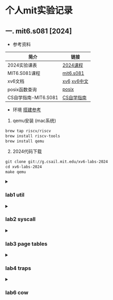 # 个人mit实验记录

## 一. mit6.s081 [2024]

- 参考资料

| 简介            | 链接 |
|--------------------|--------------------------------------------|
| 2024实验课表              | [2024课程](https://pdos.csail.mit.edu/6.828/2024/schedule.html) |
| MIT6.S081课程            | [mit6.s081](https://mit-public-courses-cn-translatio.gitbook.io/mit6-s081) |
| xv6文档                  | [xv6](https://xv6-guide.github.io/xv6-riscv-book) [xv6中文](https://th0ar.gitbooks.io/xv6-chinese/content/content/chapter2.html)|
| posix函数查询             | [posix](https://man7.org/linux/man-pages/) |
| CS自学指南-MIT6.S081      | [CS自学指南](https://csdiy.wiki/%E6%93%8D%E4%BD%9C%E7%B3%BB%E7%BB%9F/MIT6.S081/) |

- 环境 [搭建参考](https://pdos.csail.mit.edu/6.S081/2024/tools.html)

1. qemu安装 (mac系统)
```
brew tap riscv/riscv
brew install riscv-tools
brew install qemu
```

2. 2024代码下载
``` git
git clone git://g.csail.mit.edu/xv6-labs-2024
cd xv6-labs-2024
make qemu
```

<details>
    <summary><h3>lab1 util</h3></summary>

- https://pdos.csail.mit.edu/6.828/2024/labs/util.html

#### 1. sleep (easy) [代码参考](./xv6-labs-2024/lab1:%20util/1.%20sleep/sleep.c)
```
调用sleep来实现休眠一定时间 实现在user/sleep.c
```

```
需要固定在Makefile文件下加入写好的 (后续就不在提示说明了 都需要添加)
UPROGS=\
    $U/_cat\
    ...
    $U/_zombie\
    $U/_sleep\

```

#### 2. pingpong (easy) [代码参考](./xv6-labs-2024/lab1:%20util/2.%20pingpong/pingpong.c)
```
使用管道 实现父子进程之间通信
1. 父进程发送数据给子进程
2. 子进程打印 printf("%d: received ping\n", getpid());
3. 子进程发送数据给父进程
4. 父进程打印 printf("%d: received pong\n", getpid());
实现在user/pingpong.c
```

- fork后 子进程默认复制父进程全部的文件描述符 需要分别各自关闭
![pingpong](./doc/mit6.s081/pingpong.png)

- [pipe](https://man7.org/linux/man-pages/man2/pipe.2.html)
- [fork](https://man7.org/linux/man-pages/man2/fork.2.html)
- [dup](https://man7.org/linux/man-pages/man2/dup.2.html)
- [getpid](https://man7.org/linux/man-pages/man2/getpid.2.html)
- [read](https://man7.org/linux/man-pages/man2/read.2.html)
- [write](https://man7.org/linux/man-pages/man2/write.2.html)
- [printf](https://man7.org/linux/man-pages/man3/fprintf.3.html)

```
    int pipe(int pipefd[2]);
    pipefd[0]读端文件描述符 pipefd[1]写端文件描述符

    pid_t fork(void);
    在父进程中返回子进程id
    在子进程中返回0确认自己是子进程
    返回-1表示错误

    int dup(int oldfd);
    成功 新建一个文件描述符 共享文件偏移和文件状态（不包括关闭)
    失败 返回-1

    pid_t getpid(void);
    回调用该函数的进程的进程ID

    ssize_t read(int fd, void buf[.count], size_t count);
    成功 返回count的字节数 遇到文件结尾会提前返回
    失败 返回-1

    ssize_t write(int fd, const void buf[.count], size_t count);
    成功 返回实际写入的字节数 可能小于count（缓冲区溢出等情况）为0表示没写入任何数据
    失败 返回-1

    int printf(const char *restrict format, ...);
    失败 返回一个负数
```

![pingpong](./doc/mit6.s081/pingpong2.jpeg)

#### 3. pingpong (moderate)/(hard) [代码参考](./xv6-labs-2024/lab1:%20util/3.%20primes/primes.c)

```
父进程给子进程发送[2,280]的数字 子进程筛掉并打印质数
实现在user/primes.c
```

![primes](./doc/mit6.s081/primes.png)

- Bell Labs and CSP Threads [参考地址](https://swtch.com/~rsc/thread/)
- [wait](https://man7.org/linux/man-pages/man2/wait.2.html)

```
sizeof
返回当前系统所占字节数 如sizeof(int)返回int类型占当前系统的字节数

pid_t wait(int *_Nullable wstatus);
wait(&wstatus)等价于waitpid(-1, &wstatus, 0)
pid = -1 表示等待任意一个子进程

true不是内置的单词 while(true)是错误的 要换while(1)

函数需要先声明在使用
如:
void handle();

int main(int argc, char const *argv[]) {
    handle();
}

void handle() {
}
```

![primes](./doc/mit6.s081/primes2.jpeg)

#### 4. find (moderate) [代码参考](./xv6-labs-2024/lab1:%20util/4.%20find/find.c)

```
实现find命令 参考user/ls.c文件
实现在user/find.c
```

- [open](https://man7.org/linux/man-pages/man2/open.2.html)
- [fstat](https://man7.org/linux/man-pages/man3/fstat.3p.html)
- [strcpy](https://man7.org/linux/man-pages/man3/strcpy.3.html)
- [memmove](https://man7.org/linux/man-pages/man3/memmove.3.html)
- [stat](https://man7.org/linux/man-pages/man2/stat.2.html)
- [strcmp](https://www.man7.org/linux/man-pages/man3/strcmp.3.html)

```
int open(const char *pathname, int flags, .../* mode_t mode */ );
成功 返回一个大于0的文件描述符

int fstat(int fildes, struct stat *buf);
成功：返回0，更新 st_uid、st_gid、st_size 和 st_mode 等字段 buf填充文件状态信息
常用字段 st_ino(文件inode编号) st_size(文件大小)

char *stpcpy(char *restrict dst, const char *restrict src);
将 src 所指向的字符串（包括字符串结束符 '\0'）复制到 dst 所指向的字符数组中

void *memmove(void dest[.n], const void src[.n], size_t n);
函数将 n 个字节从内存区域 src 复制到内存区域 dest

int stat(const char *restrict pathname,struct stat *restrict statbuf);
成功：返回0，statbuf填充有效数据

int strcmp(const char *s1, const char *s2);
0 s1=s2
>0 s1的字典序大于s2
<0 s1的字典序小于s2

struct dirent {
  ushort inum;
  char name[DIRSIZ];
};
目录也是一种特殊的文件 因此固定读dirent大小的文件就是遍历目录了

DIRSIZE默认为14大小 如果文件名超过14的话会截断
```

```
参考ls.c 如果文件名称匹配的情况就输出
如果是目录的话 就递归遍历
注意目录的拼接
// 假设path=. 下一级目录是a 则需要变成./a
strcpy(buf, path); // buf -> .
p = buf+strlen(buf);
*p = '/';
p++; // buf -> ./
memmove(p, de.name, DIRSIZ); // buf -> ./a
p[DIRSIZ] = 0; // 保证文件名格式 文件名要求是以\0结尾的
```

#### 5. xargs (moderate) [代码参考](./xv6-labs-2024/lab1:%20util/5.%20xargs/xargs.c)

```
xargs命令的作用就是将标准输入的内容转换为命令行参数
实现在user/xargs.c
find . b | sort
输出
./b

find . b | xargs sort
输出 ./b文件里面的内容排序
相当于sort ./b
```

```
使用如下命令当参考 (echo 1 ; echo 2) | xargs echo
输入是按\n分割的
传到标准输入中的内容是1\n2\n

字符的结束符是\0 因此收到1\n需要转成1\0去处理

main函数的argv中 0存储程序的名称 如0=xargs 1=echo
C字符串需要以\0结尾 但标准输入的原始字节流不包含\0 而是使用\n分割
如果输入里面有\n 则是0=\ 1=n 2=\n
```

- 标准输入的内容根据\n划分 然后依次执行
![xargs](./doc/mit6.s081/xargs.jpeg)

![最终成绩](./doc/mit6.s081/lab1-result.png)

</details>

<details>
    <summary><h3>lab2 syscall</h3></summary>

- https://pdos.csail.mit.edu/6.828/2024/labs/syscall.html

#### gdb使用

- [在vscode上完美调试xv6指南](https://zhuanlan.zhihu.com/p/567525198)

#### 1. System call tracing (moderate) [代码参考](./xv6-labs-2024/lab2:%20syscall/1.%20system%20call%20tracing)
```
增加trace命令 打印进程ID、系统调用名称和返回值(保存在a0)
```
> **为什么用a0?**
>
> https://github.com/riscv-non-isa/riscv-elf-psabi-doc/blob/712449f8efcf6b3acd9e2a2a7ddfe89486317877/riscv-cc.adoc#integer-calling-convention

#### 2. attack xv6 (moderate) [代码参考](./xv6-labs-2024/lab2:%20syscall/2.%20attack%20xv6)

```
user/attack.c 中的secret最终分配到了那个页表上
```

- 参考文章 [attack xv6](https://nosae.top/posts/attack-xv6/)
- 查看日志 观察分配内存的0x0000000087f28000 最终是在第9页 [执行结果](./xv6-labs-2024/lab2:%20syscall/2.%20attack%20xv6/doc/执行结果.txt)

```
1. 按提示把页表清空部分都注释了
2. 根据页表的分配知道最终使用了那一块
```

![最终成绩](./doc/mit6.s081/lab2-result.png)

</details>

<details>
    <summary><h3>lab3 page tables</h3></summary>

- https://pdos.csail.mit.edu/6.828/2024/labs/pgtbl.html

#### 1. Inspect a user-process page table (easy) [pte转pa](./xv6-labs-2024/lab3:%20pgtbl/1.%20Inspect%20a%20user-process%20page%20table)

```
打印pgtbltest进程的前10页和后10页的页表项并解释
```

| 标志位 | 位索引 | 名称（英文） | 作用描述 |
| --- | --- | --- | --- |
| PTE_V | 0 | Valid | 有效位 1:有效 0:无效|
| PTE_R | 1 | Read | 读权限 1:有效 0:无效|
| PTE_W | 2 | Write | 写权限 1:有效 0:无效 仅当PTE_V = 1时有效，需与PTE_R配合|
| PTE_X | 3 | Execute | 执行权限 置1允许将页面视为代码执行 用于区分代码和数据页面 |
| PTE_U | 4 | User | 控制用户态访问权限 1:允许用户态访问  |
| PTE_G | 5 | Global | 表示全局映射 置1表示该PTE对所有地址空间有效（xv6中忽略) |
| PTE_A | 6 | Accessed | 硬件置1表示页面被访问（读/写/取指）xv6中可用于页面替换优化 |
| PTE_D | 7 | Dirty | 硬件置1表示页面被写入（脏页 xv6中可用于写回策略或写时复制 |
| PTE_RSW | 8-9 | Reserved for Software | 保留给软件使用 xv6中可自定义（如用于写时复制或页面状态跟踪)|


- 参考文章 [理解 RISC-V 上的 xv6 中的页表](https://cs326-s25.cs.usfca.edu/guides/page-tables)

打印的结果
```
va 0x0 pte 0x21FCD85B pa 0x87F36000 perm 0x5B
va 0x1000 pte 0x21FD1417 pa 0x87F45000 perm 0x17
va 0x2000 pte 0x21FD1007 pa 0x87F44000 perm 0x7
va 0x3000 pte 0x21FD40D7 pa 0x87F50000 perm 0xD7
...
va 0xFFFFD000 pte 0x0 pa 0x0 perm 0x0
va 0xFFFFE000 pte 0x21FC8CC7 pa 0x87F23000 perm 0xC7
va 0xFFFFF000 pte 0x2000184B pa 0x80006000 perm 0x4B
```

解释说明
```
va: 虚拟地址 pte: 页表项 pa: 物理地址 perm: 权限位
如条目2
va 0x1000 pte 0x21FD1417 pa 0x87F45000 perm 0x17
0x21FD1417 = PPN(44) + Perm(10) = 0x87F45 + 0x17
0x17 = 00010111
位 0（V）：1 有效
位 1（R）：1 可读
位 2（W）：1 可写
位 3（X）：0 不可作为代码执行
位 4（U）：1 允许用户态访问
位 5（G）：0 非全局
位 6（A）：0 未访问
位 7（D）：0 未修改
```

#### 2. Speed up system calls (easy) [代码参考](./xv6-labs-2024/lab3:%20pgtbl/2.%20speed%20up%20system%20page%20calls)

```
调用pid的时候 从用户态调用 进程创建后 映射到USYSCALL (kernel.proc.c proc_pagetable函数)
存储一个usyscall结构体 初始化当前进程的pid (kernel.proc.c allocproc函数)
```

流程如下
1. allocproc 分配物理内存
2. proc_pagetable 创建虚拟地址和物理内存地址的映射关系
3. freeproc 释放进程资源并重置状态
4. proc_freepagetable 接触虚拟地址和物理内存地址的关系 经过如下流程释放页表的物理内存
proc_freepagetable -> uvmfree -> freewalk -> kfree((void*)pagetable);

#### 3. Print a page table (easy) [代码参考](./xv6-labs-2024/lab3:%20pgtbl/3.%20print%20a%20page%20table)

```
实现vmprint（kernel.vm.c文件中) 打印va（虚拟地址) pte(页表项) pa(物理地址)
```

默认没有测试 因此在exec.c中添加如下代码主动调用 make qemu时自动测试
```
int
exec(char *path, char **argv)
{ ...
  if (p->pid == 1) {
      vmprint(p->pagetable);  // 这会打印 init 进程的页表
  }
  return argc;
  ...
}
```

- 虚拟地址格式如下 可以使用PXSHIFT宏获取偏移
```
| VPN[2] (9 bits) | VPN[1] (9 bits) | VPN[0] (9 bits) | Page Offset (12 bits) |

vpn2（30-38位) vpn1 (21-29位) vpn0 (12-20位)
PXSHIFT宏 输入2输出30 输入1输出21 输入0输出12
```

#### 4. Use superpages (moderate)/(hard) [代码参考](./xv6-labs-2024/lab3:%20pgtbl/4.%20use%20superpages)

```
实现超级页 大小为2mb
```

- 2mb = 2的21次方 相当于VPN[1] + VPN[0] + Offset 即L1的pte直接指向超级页
- 修改pgtbltest的测试 单独支持超级页测试

```
make grade 测试失败的情况和解决方案
1. sbrkmuch失败
需要管理好超级页和普通页的申请和释放情况 主要问题是申请的最新是超级页 然后释放了普通页的处理
目前取巧 选择如下方案
申请超过50个超级页 （避免处理超级页不够的情况）
在sbrk函数上管理使用的超级页和普通页情况
2. 边界条件未考虑 trap了 根据提示处理0xd 0xf
```

![最终成绩](./doc/mit6.s081/lab3-result.png)
</details>


<details>
    <summary><h3>lab4 traps</h3></summary>

- https://pdos.csail.mit.edu/6.828/2024/labs/traps.html

#### 1. RISC-V assembly (easy) [内联和不内联的call.asm](./xv6-labs-2024/lab4:%20traps/1.%20risc-v%20assembly)

```
1. Which registers contain arguments to functions? For example, which register holds 13 in main's call to printf?
哪些寄存器包含函数的参数？例如，在 main 函数调用 printf 时，哪个寄存器保存的是 13？ (文件是/user/call.c)
```

```
2. Where is the call to function f in the assembly code for main? Where is the call to g? (Hint: the compiler may inline functions.)
在 main 函数的汇编代码中，对函数 f 的调用在哪里？对函数 g 的调用又在哪里？（提示：编译器可能会内联函数。）
```

```
3. At what address is the function printf located?
函数 printf 位于什么地址？
```

```
4. What value is in the register ra just after the jalr to printf in main?
在 main 中，紧接着 jalr 到 printf 之后，寄存器 ra 中的值是什么？
```

![riscv-abi](./doc/mit6.s081/riscv-abi.png)

- 图片来源: RSD架构 资源池 risc架构[转载] https://blog.51cto.com/u_16213722/8400291

```
make fs.img
在生成的./user/call.asm中发现是a2寄存器
```

![lab4-gdb.png](./doc/mit6.s081/lab4-gdb.png)

- 回答问题1-4
```
# 终端启动一个窗口A
make qemu-gdb
在一个窗口 直到出现 -gdb tcp::25501 (不一定端口是这个)

终端启动另一个窗口B

# 在本地启动GDB调试器
gdb

# 查看当前工作目录（确认文件路径是否正确）
pwd

# 加载需要调试的目标文件（此处为./user/_call）
file ./user/_call

# 切换到分割窗口布局（同时显示代码和命令行，方便调试）
layout split

# 在main函数入口处设置断点
b main

# 在窗口A运行
call

# 运行程序（程序会执行到main函数的断点处暂停）
c

# 查看./user/call.asm
b *0x34
c

# 执行当前汇编指令 如果是函数调用则会进入函数内部(不进入函数内部的话是ni) 单步执行汇编指令（Step Instruction）
si

# 查看当前寄存器的值情况
info r
可以观察到 a2 0xd 13 (问题1答案)

观察call.asm 发现没有显示 被内联了 （问题2答案)
可以取消内联 在makefile文件里面添加 -fno-inline
CFLAGS = -Wall -Werror -O -fno-inline -fno-omit-frame-pointer -ggdb -gdwarf-2
make clean后重新生成
顺序如下 jal	12 <f> -> 调用f函数 -> jal 0 <g> -> g函数

非内联的情况 (问题3答案)
jal	712 <printf>

x/3i 0x712
   0x712 <printf>:	addi	sp,sp,-96
   0x714 <printf+2>:	sd	ra,24(sp)
   0x716 <printf+4>:	sd	s0,16(sp)

i r ra (问题4答案)
    ra             0x46	0x46 <main+32>
最终执行main函数的如下 修改a0的值
46:	4501                	li	a0,0
```

```
5. Run the following code.
运行以下代码。
    nsigned int i = 0x00646c72;
	printf("H%x Wo%s", 57616, (char *) &i);
What is the output? Here's an ASCII table that maps bytes to characters.
输出是什么？ ascll表参考 https://www.asciitable.com/

The output depends on that fact that the RISC-V is little-endian. If the RISC-V were instead big-endian what would you set i to in order to yield the same output? Would you need to change 57616 to a different value?
输出取决于 RISC-V 是否采用小端模式。如果 RISC-V 采用大端模式，你会将 i 设置为多少才能得到相同的输出？ 你需要改变 57616 为不同的值？

0x64=d 0x6c=l 0x72=r 输出hello world 0x00是c字符串的结尾
大端的话 换一下位置 726c4600

```

- c99标准 https://www.open-std.org/jtc1/sc22/wg14/www/docs/n1256.pdf

```
6. In the following code, what is going to be printed after 'y='? (note: the answer is not a specific value.) Why does this happen?
在下面的代码中，打印的内容 'y=' ?（注意：答案不是一个具体的值。）为什么這樣會發生嗎？

printf("x=%d y=%d", 3);
y后面的值是获取的a2 这里没有指定的话 就未知了
c99标准里面说明是未定义的 如下文档 274页
If there are insufficient arguments for the format, the behavior is undefined.
```

#### 2. Backtrace (moderate) [代码参考](./xv6-labs-2024/lab4:%20traps/2.%20backtrace)

```
在 kernel/printf.c 中实现backtrace()函数 (打印函数调用栈的地址 从当前栈打印到第一个栈)
```

- 使用PGROUNDDOWN(fp) （参见 kernel/riscv.h ）确定栈帧的指针边界
- 如图所示 fp-8就是当前的栈地址 fp-16就是上一个栈的栈帧的指针 (fp-16)-8就是上一个栈地址

```
+----------------------+  <-- 高地址
|  第7个及以后的参数    |  [rbp + 16]  (前6个参数通过寄存器传递)
|  (如果有更多参数)     |  [rbp + 24], [rbp + 32], ...
+----------------------+ [fp] 当前的
|  Return Address      |  [rbp + 8]   (函数返回后要执行的下一条指令地址)
+----------------------+
|  To Prev. Frame (fp) |  [rbp]       (指向上一个栈帧的fp，即旧rbp值)
+----------------------+
|  Saved Registers     |  [rbp - 8]   (如%rbx的值)
|                      |  [rbp - 16]  (如%rbp的值)
|                      |  [rbp - 24]  (如%r12的值)
|                      |  [rbp - 32]  (如%r13的值)
|                      |  [rbp - 40]  (如%r14的值)
|                      |  [rbp - 48]  (如%r15的值)
+----------------------+
|  Local Variables     |  [rbp - 56]  (第一个局部变量，如int a)
|                      |  [rbp - 64]  (第二个局部变量，如char b[8])
+----------------------+
|  临时空间/缓冲区      |  [rbp - 72]  (如表达式计算的临时数据)
|                      |  [rbp - 80]  (如函数调用的临时参数)
+----------------------+  <-- 低地址（栈顶，由rsp指针指向）
```

打印的结果
```
$ bttest
backtrace:
0x0000000080001df6
0x0000000080001ca8
0x0000000080001a32
```

```
% riscv64-unknown-elf-addr2line -e kernel/kernel
0x0000000080001df6
/Users/GolandProjects/me/xv6-labs-2024/kernel/sysproc.c:71
0x0000000080001ca8
/Users/GolandProjects/me/xv6-labs-2024/kernel/syscall.c:141 (discriminator 1)
0x0000000080001a32
/Users/GolandProjects/me/xv6-labs-2024/kernel/trap.c:76
```

#### 3. Alarm (hard)  [代码参考](./xv6-labs-2024/lab4:%20traps/3.%20alarm)

```
添加功能 让进程使用CPU时间定期执行函数
```

```
trap有三种情况
1. 执行了系统调用的函数 如write
2. 程序出现了异常 如除0 缺页等
3. 设备触发了中断 如键盘上敲击
xv6-riscv 中 devintr()的返回值
0：未识别或未处理的中断/异常（not recognized）。这通常表示发生了异常（如页故障、非法指令）或其他不支持的中断
1：成功处理了外部设备中断（other device 通过 PLIC（Platform-Level Interrupt Controller）查询中断源（如UART或VirtIO磁盘
2：成功处理了定时器中断（timer interrupt）这允许上层函数（如 usertrap()）知道需要调用 yield() 进行进程切换，实现时间片轮转

https://github.com/mit-pdos/xv6-riscv/blob/riscv/kernel/trap.c
```

- test2的测试是函数在执行过程中 拒绝掉新执行的
- test3的测试是保证寄存器a0的值不变 需要sys_sigreturn返回a0的值

![最终成绩](./doc/mit6.s081/lab4-result.png)

</details>

<details>
    <summary><h3>lab6 cow</h3></summary>

- https://pdos.csail.mit.edu/6.828/2024/labs/cow.html (原lab5 lazy不存在于2024 预留个位置兼容)

#### 1. Implement copy-on-write fork(hard) [代码参考](./xv6-labs-2024/lab6:%20cow)

```
在 xv6 内核中实现cow(写时复制) fork 如果修改后的内核能够成功执行 cowtest 和 usertests -q 程序 则任务完成
```

- http://riscvbook.com/chinese/RISC-V-Reader-Chinese-v2p1.pdf 10.2 简单嵌入式机器系统的机器模式
- RISC-V 架构 mcause 寄存器异常与中断编码表

| 编码 | 事件类型 | 具体描述                                                          |
| -------- | ---- | ------------------------------------------------------------- |
| 0        | 同步异常 | 指令地址未对齐（Instruction address misaligned）：执行指令时地址不符合对齐要求。       |
| 1        | 同步异常 | 指令访问故障（Instruction access fault）：指令地址无有效物理映射或无访问权限。           |
| 2        | 同步异常 | 非法指令（Illegal instruction）：执行了架构不支持的指令。                        |
| 3        | 同步异常 | 断点（Breakpoint）：触发调试断点（如 ebreak 指令）。                           |
| 4        | 同步异常 | 加载地址未对齐（Load address misaligned）：读取数据时地址不符合对齐要求。              |
| 5        | 同步异常 | 加载访问故障（Load access fault）：加载数据的地址无有效映射或无读权限。                  |
| 6        | 同步异常 | 存储地址未对齐（Store/AMO address misaligned）：写入数据时地址不符合对齐要求。         |
| 7        | 同步异常 | 存储访问故障（Store/AMO access fault）：存储数据的地址无有效映射或无写权限。             |
| 8        | 同步异常 | 环境调用（Environment call from U-mode）：用户模式下触发的系统调用（如 ecall 指令）。  |
| 9        | 同步异常 | 环境调用（Environment call from S-mode）：监管者模式下触发的系统调用。             |
| 10       | 同步异常 | 环境调用（Environment call from M-mode）：机器模式下触发的系统调用。              |
| 11       | 同步异常 | 指令页面错误（Instruction page fault）：指令地址未命中页表（需监管者模式）。             |
| 12       | 同步异常 | 监管者环境调用（Supervisor environment call）：特定架构扩展中的监管者调用。           |
| 13       | 同步异常 | 加载页面错误（Load page fault）：加载数据地址未命中页表（需监管者模式）。                  |
| 14       | 同步异常 | 存储页面错误（Store page fault）：存储数据地址未命中页表（需监管者模式）。                 |
| 16       | 中断   | 用户软件中断（User software interrupt）：用户模式下的软件触发中断。                 |
| 17       | 中断   | 监管者软件中断（Supervisor software interrupt）：监管者模式下的软件触发中断（需监管者模式）。 |
| 18       | 中断   | 机器软件中断（Machine software interrupt）：机器模式下的软件触发中断。              |
| 19       | 中断   | 用户定时器中断（User timer interrupt）：用户模式下的定时器超时中断。                  |
| 20       | 中断   | 监管者定时器中断（Supervisor timer interrupt）：监管者模式下的定时器超时中断（需监管者模式）。  |
| 21       | 中断   | 机器定时器中断（Machine timer interrupt）：机器模式下的定时器超时中断。               |
| 22       | 中断   | 用户外部中断（User external interrupt）：用户模式下的外部设备中断。                 |
| 23       | 中断   | 监管者外部中断（Supervisor external interrupt）：监管者模式下的外部设备中断（需监管者模式）。 |
| 24       | 中断   | 机器外部中断（Machine external interrupt）：机器模式下的外部设备中断。              |
> （注：文档部分内容由 AI 生成）

```
# 父进程 VA → PA 映射          # 子进程 VA → PA 映射          # 物理内存（PA）
+------------------------+   +------------------------+   +------------------------+
| 数据段页1              |   | 数据段页1              |   | 数据段页1              |
| VA:0x0002000 → PA:0x1001000| VA:0x0002000 → PA:0x1001000| PA:0x1001000 [共享 计数为2]  |
+------------------------+   +------------------------+   +------------------------+

1，如子进程需要这个物理内存 新申请新内存给子进程 并且共享计算-1
+------------------------+   +------------------------+   +------------------------+
| 数据段页1              |   | 数据段页1              |   | 数据段页1              |
| VA:0x0002000 → PA:0x1001000|                          | PA:0x1001000 [共享 计数为1]|
|                           | VA:0x0002000 → PA:0x1001001| PA:0x1001001 [子进程独占 计数为1] -> 申请新内存|
+------------------------+   +------------------------+   +------------------------+

2. 父进程也需要这个物理内存 新申请新内存给父进程 同时计算为0 释放掉
+------------------------+   +------------------------+   +------------------------+
| 数据段页1              |   | 数据段页1              |   | 数据段页1              |
| VA:0x0002000 → PA:0x1001002|                          | PA:0x1001002 [父进程独占 计数为1] -> 申请新内存2|
|                           | VA:0x0002000 → PA:0x1001001| PA:0x1001001 [子进程独占 计数为1] -> 申请新内存|
+------------------------+   +------------------------+   +------------------------+

```

![lab6-cow.png](./doc/mit6.s081/lab6-cow-result.png)
</details>